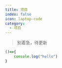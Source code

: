 ```yaml
---
title: 项目
index: false
icon: laptop-code
category:
  - 项目
---
```


> 别着急，待更新

```js
()=>{
    console.log("hello")
}

```

